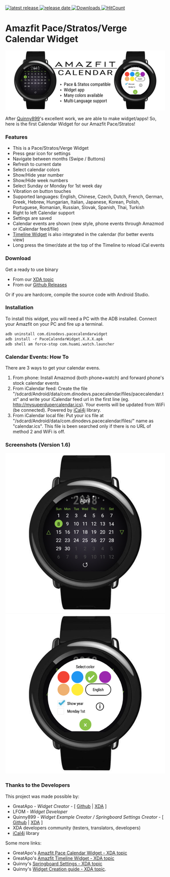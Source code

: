 [![latest release](https://img.shields.io/github/release/GreatApo/AmazfitPaceCalendarWidget.svg?colorB=green&label=latest%20release&style=flat-square) ![release date](https://img.shields.io/badge/release%20date-2019.02.04-orange.svg?style=flat-square) ![Downloads](https://img.shields.io/github/downloads/GreatApo/AmazfitPaceCalendarWidget/total.svg?style=flat-square) ![HitCount](http://hits.dwyl.io/GreatApo/AmazfitPaceCalendarWidget.svg)](https://github.com/GreatApo/AmazfitPaceCalendarWidget/releases/latest)

# Amazfit Pace/Stratos/Verge Calendar Widget
![Amazfit Pace Calendar Widget Banner](other%20files/amazfit-calendar-widget.png)

After [Quinny899](https://github.com/KieronQuinn)'s excellent work, we are able to make widget/apps!
So, here is the first Calendar Widget for our Amazfit Pace/Stratos!



### Features
- This is a Pace/Stratos/Verge Widget
- Press gear icon for settings
- Navigate between months (Swipe / Buttons)
- Refresh to current date
- Select calendar colors
- Show/Hide year number
- Show/Hide week numbers
- Select Sunday or Monday for 1st week day
- Vibration on button touches
- Supported languages: English, Chinese, Czech, Dutch, French, German, Greek, Hebrew, Hungarian, Italian, Japanese, Korean, Polish, Portuguese, Romanian, Russian, Slovak, Spanish, Thai, Turkish
- Right to left Calendar support
- Settings are saved
- Calendar events are shown (new style, phone events through Amazmod or iCalendar feed/file)
- [Timeline Widget](https://forum.xda-developers.com/smartwatch/amazfit/app-widget-timeline-v1-0-1-pace-stratos-t3894632) is also integrated in the calendar (for better events view)
- Long press the timer/date at the top of the Timeline to reload iCal events



### Download

Get a ready to use binary
 - From our [XDA topic](https://forum.xda-developers.com/smartwatch/amazfit/app-widget-calendar-pace-t3751889)
 - From our [Github Releases](https://github.com/GreatApo/AmazfitPaceCalendarWidget/releases/latest)

Or if you are hardcore, compile the source code with Android Studio.



### Installation
To install this widget, you will need a PC with the ADB installed. Connect your Amazfit on your PC and fire up a terminal.

```shell
adb uninstall com.dinodevs.pacecalendarwidget
adb install -r PaceCalendarWidget.X.X.X.apk
adb shell am force-stop com.huami.watch.launcher
```



### Calendar Events: How To
There are 3 ways to get your calendar evens.
1. From phone: Install Amazmod (both phone+watch) and forward phone's stock calendar events
2. From iCalendar feed: Create the file "/sdcard/Android/data/com.dinodevs.pacecalendar/files/pacecalendar.txt" and write your iCalendar feed url in the first line (eg. http://mysuperdupercalendar.ics). Your events will be updated from WiFi (be connected). Powered by [iCal4j](https://github.com/ical4j/ical4j) library.
3. From iCalendar local file: Put your ics file at "/sdcard/Android/data/com.dinodevs.pacecalendar/files/" name as "calendar.ics". This file is been searched only if there is no URL of method 2 and WiFi is off.



### Screenshots (Version 1.6)
![Amazfit Pace Calendar Widget v1.6](other%20files/com.dinodevs.pacecalendarwidget-1.3.png)
![Amazfit Pace Calendar Widget v1.6](other%20files/com.dinodevs.pacecalendarwidget-1.3-settings.png)



### Thanks to the Developers

This project was made possible by:

 - GreatApo - *Widget Creator* - [ [Github](https://github.com/GreatApo) | [XDA](https://forum.xda-developers.com/member.php?u=3668555) ]
 - LFOM - *Widget Developer*
 - Quinny899 - *Widget Example Creator / Springboard Settings Creator* - [ [Github](https://github.com/KieronQuinn) | [XDA](https://forum.xda-developers.com/member.php?u=3563640) ]
 - XDA developers community (testers, translators, developers)
 - [iCal4j](https://github.com/ical4j/ical4j) library

Some more links:

 - GreatApo's [Amazfit Pace Calendar Widget - XDA topic](https://forum.xda-developers.com/smartwatch/amazfit/app-widget-calendar-pace-t3751889)
 - GreatApo's [Amazfit Timeline Widget - XDA topic](https://forum.xda-developers.com/smartwatch/amazfit/app-widget-timeline-v1-0-1-pace-stratos-t3894632)
 - Quinny's [Springboard Settings - XDA topic](https://forum.xda-developers.com/smartwatch/amazfit/app-springboard-settings-pace-rearrange-t3748651)
 - Quinny's [Widget Creation guide - XDA topic](https://forum.xda-developers.com/smartwatch/amazfit/dev-create-custom-home-screen-pages-pace-t3751731).